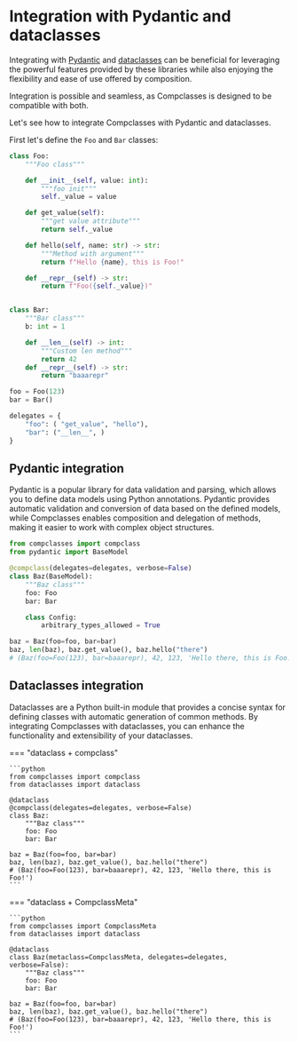 # Integration with Pydantic and dataclasses

Integrating with [Pydantic](https://docs.pydantic.dev/latest/) and [dataclasses](https://docs.python.org/3/library/dataclasses.html) can be beneficial for leveraging the powerful features provided by these libraries while also enjoying the flexibility and ease of use offered by composition.

Integration is possible and seamless, as Compclasses is designed to be compatible with both.

Let's see how to integrate Compclasses with Pydantic and dataclasses.

First let's define the `Foo` and `Bar` classes:

```python title="classes definition"
class Foo:
    """Foo class"""

    def __init__(self, value: int):
        """foo init"""
        self._value = value

    def get_value(self):
        """get value attribute"""
        return self._value

    def hello(self, name: str) -> str:
        """Method with argument"""
        return f"Hello {name}, this is Foo!"

    def __repr__(self) -> str:
        return f"Foo({self._value})"


class Bar:
    """Bar class"""
    b: int = 1

    def __len__(self) -> int:
        """Custom len method"""
        return 42
    def __repr__(self) -> str:
        return "baaarepr"

foo = Foo(123)
bar = Bar()

delegates = {
    "foo": ( "get_value", "hello"),
    "bar": ("__len__", )
}
```
## Pydantic integration

Pydantic is a popular library for data validation and parsing, which allows you to define data models using Python annotations. Pydantic provides automatic validation and conversion of data based on the defined models, while Compclasses enables composition and delegation of methods, making it easier to work with complex object structures.

```python title="Pydantic integration"
from compclasses import compclass
from pydantic import BaseModel

@compclass(delegates=delegates, verbose=False)
class Baz(BaseModel):
    """Baz class"""
    foo: Foo
    bar: Bar

    class Config:
        arbitrary_types_allowed = True

baz = Baz(foo=foo, bar=bar)
baz, len(baz), baz.get_value(), baz.hello("there")
# (Baz(foo=Foo(123), bar=baaarepr), 42, 123, 'Hello there, this is Foo!')
```

## Dataclasses integration

Dataclasses are a Python built-in module that provides a concise syntax for defining classes with automatic generation of common methods. By integrating Compclasses with dataclasses, you can enhance the functionality and extensibility of your dataclasses.

=== "dataclass + compclass"

    ```python
    from compclasses import compclass
    from dataclasses import dataclass

    @dataclass
    @compclass(delegates=delegates, verbose=False)
    class Baz:
        """Baz class"""
        foo: Foo
        bar: Bar

    baz = Baz(foo=foo, bar=bar)
    baz, len(baz), baz.get_value(), baz.hello("there")
    # (Baz(foo=Foo(123), bar=baaarepr), 42, 123, 'Hello there, this is Foo!')
    ```


=== "dataclass + CompclassMeta"

    ```python
    from compclasses import CompclassMeta
    from dataclasses import dataclass

    @dataclass
    class Baz(metaclass=CompclassMeta, delegates=delegates, verbose=False):
        """Baz class"""
        foo: Foo
        bar: Bar

    baz = Baz(foo=foo, bar=bar)
    baz, len(baz), baz.get_value(), baz.hello("there")
    # (Baz(foo=Foo(123), bar=baaarepr), 42, 123, 'Hello there, this is Foo!')
    ```
